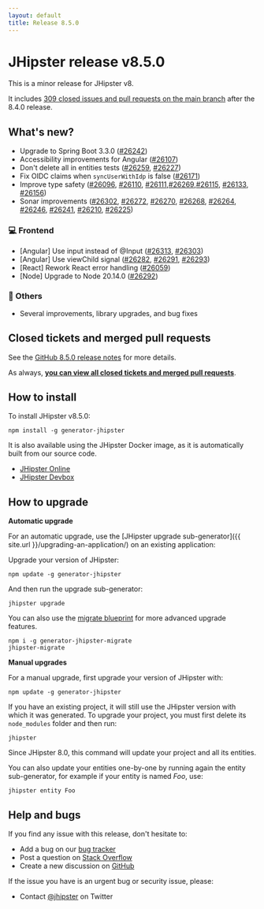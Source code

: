 ```yaml
---
layout: default
title: Release 8.5.0
---
```


# JHipster release v8.5.0

This is a minor release for JHipster v8. 

It includes [309 closed issues and pull requests on the main branch](https://github.com/jhipster/generator-jhipster/issues?q=is:closed+milestone:8.5.0) after the 8.4.0 release.

## What's new?

- Upgrade to Spring Boot 3.3.0 ([#26242](https://github.com/jhipster/generator-jhipster/pull/26242))
- Accessibility improvements for Angular ([#26107](https://github.com/jhipster/generator-jhipster/pull/26107))
- Don't delete all in entities tests ([#26259](https://github.com/jhipster/generator-jhipster/pull/26259), [#26227](https://github.com/jhipster/generator-jhipster/pull/26227))
- Fix OIDC claims when `syncUserWithIdp` is false ([#26171](https://github.com/jhipster/generator-jhipster/pull/26171))
- Improve type safety ([#26096](https://github.com/jhipster/generator-jhipster/pull/26096), [#26110](https://github.com/jhipster/generator-jhipster/pull/26110), [#26111](https://github.com/jhipster/generator-jhipster/pull/26111),[#26269](https://github.com/jhipster/generator-jhipster/pull/26269),[#26115](https://github.com/jhipster/generator-jhipster/pull/26115), [#26133](https://github.com/jhipster/generator-jhipster/pull/26133), [#26156](https://github.com/jhipster/generator-jhipster/pull/26156))
- Sonar improvements ([#26302](https://github.com/jhipster/generator-jhipster/pull/26302), [#26272](https://github.com/jhipster/generator-jhipster/pull/26272), [#26270](https://github.com/jhipster/generator-jhipster/pull/26270), [#26268](https://github.com/jhipster/generator-jhipster/pull/26268), [#26264](https://github.com/jhipster/generator-jhipster/pull/26264), [#26246](https://github.com/jhipster/generator-jhipster/pull/26246), [#26241](https://github.com/jhipster/generator-jhipster/pull/26241), [#26210](https://github.com/jhipster/generator-jhipster/pull/26210), [#26225](https://github.com/jhipster/generator-jhipster/pull/26225))

### :computer: Frontend

- [Angular] Use input instead of @Input ([#26313](https://github.com/jhipster/generator-jhipster/pull/26313), [#26303](https://github.com/jhipster/generator-jhipster/pull/26303))
- [Angular] Use viewChild signal ([#26282](https://github.com/jhipster/generator-jhipster/pull/26282), [#26291](https://github.com/jhipster/generator-jhipster/pull/26291), [#26293](https://github.com/jhipster/generator-jhipster/pull/26293)) 
- [React] Rework React error handling ([#26059](https://github.com/jhipster/generator-jhipster/pull/26059))
- [Node] Upgrade to Node 20.14.0 ([#26292](https://github.com/jhipster/generator-jhipster/pull/26292))

### :scroll: Others

- Several improvements, library upgrades, and bug fixes 

## Closed tickets and merged pull requests

See the [GitHub 8.5.0 release notes](https://github.com/jhipster/generator-jhipster/releases/tag/v8.5.0) for more details.

As always, **[you can view all closed tickets and merged pull requests](https://github.com/jhipster/generator-jhipster/issues?q=is:closed+milestone:8.5.0)**.

## How to install

To install JHipster v8.5.0:

    npm install -g generator-jhipster

It is also available using the JHipster Docker image, as it is automatically built from our source code.

- [JHipster Online](https://start.jhipster.tech)
- [JHipster Devbox](https://github.com/jhipster/jhipster-devbox)

## How to upgrade

**Automatic upgrade**

For an automatic upgrade, use the [JHipster upgrade sub-generator]({{ site.url }}/upgrading-an-application/) on an existing application:

Upgrade your version of JHipster:

```
npm update -g generator-jhipster
```

And then run the upgrade sub-generator:

```
jhipster upgrade
```

You can also use the [migrate blueprint](https://github.com/jhipster/generator-jhipster-migrate) for more advanced upgrade features. 

```
npm i -g generator-jhipster-migrate
jhipster-migrate
```

**Manual upgrades**

For a manual upgrade, first upgrade your version of JHipster with:

```
npm update -g generator-jhipster
```

If you have an existing project, it will still use the JHipster version with which it was generated.
To upgrade your project, you must first delete its `node_modules` folder and then run:

```
jhipster
```

Since JHipster 8.0, this command will update your project and all its entities. 

You can also update your entities one-by-one by running again the entity sub-generator, for example if your entity is named _Foo_, use:

```
jhipster entity Foo
```

## Help and bugs

If you find any issue with this release, don't hesitate to:

- Add a bug on our [bug tracker](https://github.com/jhipster/generator-jhipster/issues?state=open)
- Post a question on [Stack Overflow](http://stackoverflow.com/tags/jhipster/info)
- Create a new discussion on [GitHub](https://github.com/jhipster/generator-jhipster/discussions)

If the issue you have is an urgent bug or security issue, please:

- Contact [@jhipster](https://twitter.com/jhipster) on Twitter
